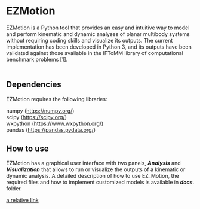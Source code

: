 # EZMotion

EZMotion is a Python tool that provides an easy and intuitive way to model and perform kinematic and dynamic analyses of planar multibody systems without requiring coding skills and visualize its outputs. The current implementation has been developed in Python 3, and its outputs have been validated against those available in the IFToMM library of computational benchmark problems [1].
<br>
<br>

## Dependencies

EZMotion requires the following libraries:

numpy (https://numpy.org/) <br>
scipy (https://scipy.org/) <br>
wxpython (https://www.wxpython.org/) <br>
pandas (https://pandas.pydata.org/)
<br>
## How to use

EZMotion has a graphical user interface with two panels, ***Analysis*** and ***Visualization*** that allows to run or visualize the outputs of a kinematic or dynamic analysis. A detailed description of how to use EZ_Motion, the required files and how to implement customized models is available in ***docs***. folder.

[a relative link](docs\\_build\\html\\static\\EZ_Motion.html)

